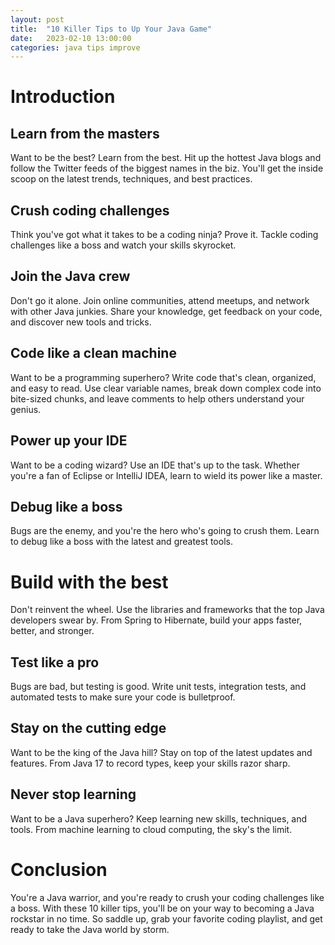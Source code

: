 ```yaml
---
layout: post
title:  "10 Killer Tips to Up Your Java Game"
date:   2023-02-10 13:00:00
categories: java tips improve
---
```


# Introduction


## Learn from the masters

Want to be the best? Learn from the best. Hit up the hottest Java blogs and follow the Twitter feeds of the biggest names in the biz. You'll get the inside scoop on the latest trends, techniques, and best practices.

## Crush coding challenges

Think you've got what it takes to be a coding ninja? Prove it. Tackle coding challenges like a boss and watch your skills skyrocket.

## Join the Java crew

Don't go it alone. Join online communities, attend meetups, and network with other Java junkies. Share your knowledge, get feedback on your code, and discover new tools and tricks.

## Code like a clean machine

Want to be a programming superhero? Write code that's clean, organized, and easy to read. Use clear variable names, break down complex code into bite-sized chunks, and leave comments to help others understand your genius.

## Power up your IDE

Want to be a coding wizard? Use an IDE that's up to the task. Whether you're a fan of Eclipse or IntelliJ IDEA, learn to wield its power like a master.

## Debug like a boss

Bugs are the enemy, and you're the hero who's going to crush them. Learn to debug like a boss with the latest and greatest tools.

# Build with the best

Don't reinvent the wheel. Use the libraries and frameworks that the top Java developers swear by. From Spring to Hibernate, build your apps faster, better, and stronger.

## Test like a pro

 Bugs are bad, but testing is good. Write unit tests, integration tests, and automated tests to make sure your code is bulletproof.

## Stay on the cutting edge

 Want to be the king of the Java hill? Stay on top of the latest updates and features. From Java 17 to record types, keep your skills razor sharp.

## Never stop learning

Want to be a Java superhero? Keep learning new skills, techniques, and tools. From machine learning to cloud computing, the sky's the limit.

# Conclusion

You're a Java warrior, and you're ready to crush your coding challenges like a boss. With these 10 killer tips, you'll be on your way to becoming a Java rockstar in no time. So saddle up, grab your favorite coding playlist, and get ready to take the Java world by storm.
